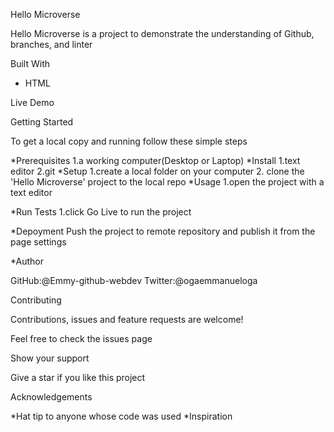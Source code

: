 Hello Microverse

Hello Microverse is a project to demonstrate the understanding of Github, branches, and linter 


Built With

* HTML

Live Demo

Getting Started

To get a local copy and running follow these simple steps

*Prerequisites
  1.a working computer(Desktop or Laptop)
*Install
   1.text editor
   2.git
*Setup
    1.create a local folder on your computer
    2. clone the 'Hello Microverse' project to the local repo
*Usage
    1.open the project with a text editor

*Run Tests
 1.click Go Live to run the project

 *Depoyment
   Push the project to remote repository and publish it from the page settings

*Author

GitHub:@Emmy-github-webdev
Twitter:@ogaemmanueloga

Contributing

Contributions, issues and feature requests are welcome!

Feel free to check the issues page

Show your support

Give a star if you like this project

Acknowledgements

*Hat tip to anyone whose code was used
*Inspiration


    
